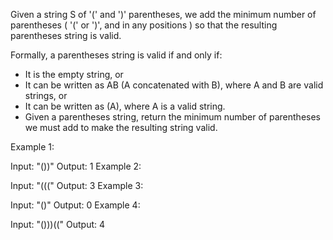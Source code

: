 Given a string S of '(' and ')' parentheses, we add the minimum number of parentheses ( '(' or ')', and in any positions ) so that the resulting parentheses string is valid.

Formally, a parentheses string is valid if and only if:

* It is the empty string, or
* It can be written as AB (A concatenated with B), where A and B are valid strings, or
* It can be written as (A), where A is a valid string.
* Given a parentheses string, return the minimum number of parentheses we must add to make the resulting string valid.

 

Example 1:

Input: "())"
Output: 1
Example 2:

Input: "((("
Output: 3
Example 3:

Input: "()"
Output: 0
Example 4:

Input: "()))(("
Output: 4
